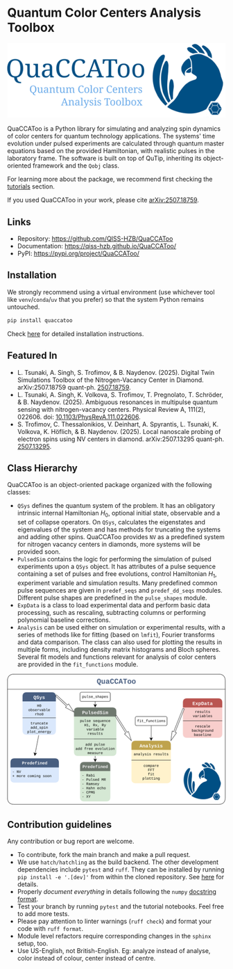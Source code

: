 # Quantum Color Centers Analysis Toolbox
![Logo](./docs/QuaCCAToo_logo.svg)

QuaCCAToo is a Python library for simulating and analyzing spin dynamics of color centers for quantum technology applications.
The systems' time evolution under pulsed experiments are calculated through quantum master equations based on the provided Hamiltonian, with realistic pulses in the laboratory frame. 
The software is built on top of QuTip, inheriting its object-oriented framework and the `Qobj` class.

For learning more about the package, we recommend first checking the [tutorials](https://qiss-hzb.github.io/QuaCCAToo/notebooks.html) section.

If you used QuaCCAToo in your work, please cite [arXiv:2507.18759](https://arxiv.org/abs/2507.18759).

## Links
- Repository: https://github.com/QISS-HZB/QuaCCAToo
- Documentation: https://qiss-hzb.github.io/QuaCCAToo/
- PyPI: https://pypi.org/project/QuaCCAToo/

## Installation

We strongly recommend using a virtual environment (use whichever tool like `venv`/`conda`/`uv` that you prefer) so that the system Python remains untouched.

``` sh
pip install quaccatoo
```

Check [here](https://qiss-hzb.github.io/QuaCCAToo/installation.html) for detailed installation instructions.

## Featured In

- L. Tsunaki, A. Singh, S. Trofimov, & B. Naydenov. (2025). Digital Twin Simulations Toolbox of the Nitrogen-Vacancy Center in Diamond. arXiv:2507.18759 quant-ph. [2507.18759](https://arxiv.org/abs/2507.18759).
- L. Tsunaki, A. Singh, K. Volkova, S. Trofimov, T. Pregnolato, T. Schröder, & B. Naydenov. (2025). Ambiguous resonances in multipulse quantum sensing with nitrogen-vacancy centers. Physical Review A, 111(2), 022606. doi: [10.1103/PhysRevA.111.022606](https://journals.aps.org/pra/abstract/10.1103/PhysRevA.111.022606).
- S. Trofimov, C. Thessalonikios, V. Deinhart, A. Spyrantis, L. Tsunaki, K. Volkova, K. Höflich, & B. Naydenov. (2025). Local nanoscale probing of electron spins using NV centers in diamond. arXiv:2507.13295 quant-ph. [2507.13295](https://arxiv.org/abs/2507.13295).

## Class Hierarchy

QuaCCAToo is an object-oriented package organized with the following classes:
- `QSys` defines the quantum system of the problem. It has an obligatory intrinsic internal Hamiltonian $H_0$, optional initial state, observable and a set of collapse operators.
On `QSys`, calculates the eigenstates and eigenvalues of the system and has methods for truncating the systems and adding other spins.
QuaCCAToo provides `NV` as a predefined system for nitrogen vacancy centers in diamonds, more systems will be provided soon.
- `PulsedSim` contains the logic for performing the simulation of pulsed experiments upon a `QSys` object.
It has attributes of a pulse sequence containing a set of pulses and free evolutions, control Hamiltonian $H_1$, experiment variable and simulation results. Many predefined common pulse sequences are given in `predef_seqs` and `predef_dd_seqs` modules.
Different pulse shapes are predefined in the `pulse_shapes` module.
- `ExpData` is a class to load experimental data and perform basic data processing, such as rescaling, subtracting columns or performing polynomial baseline corrections.
- `Analysis` can be used either on simulation or experimental results, with a series of methods like for fitting (based on `lmfit`), Fourier transforms and data comparison.
The class can also used for plotting the results in multiple forms, including density matrix histograms and Bloch spheres.
Several fit models and functions relevant for analysis of color centers are provided in the `fit_functions` module.

![Class diagram](./docs/class_diagram.svg)

## Contribution guidelines

Any contribution or bug report are welcome.

- To contribute, fork the main branch and make a pull request.
- We use `hatch/hatchling` as the build backend. The other development dependencies include `pytest` and
  `ruff`. They can be installed by running `pip install -e '.[dev]'` from within the cloned repository. See
  [here](https://qiss-hzb.github.io/QuaCCAToo/installation.html) for details.
- Properly _document everything_ in details following the `numpy` [docstring
  format](https://numpydoc.readthedocs.io/en/latest/format.html#docstring-standard).
- Test your branch by running `pytest` and the tutorial notebooks. Feel free to add more tests.
- Please pay attention to linter warnings (`ruff check`) and format your code with `ruff format`.
- Module level refactors require corresponding changes in the `sphinx` setup, too.
- Use US-English, not British-English. Eg: analyze instead of analyse, color instead of colour, center
  instead of centre.